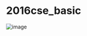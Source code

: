 # 2016cse_basic

![image](https://user-images.githubusercontent.com/59910227/82741903-511f1900-9d92-11ea-8b6e-4f375c6335a9.png)
